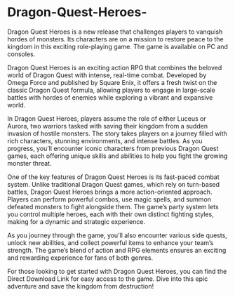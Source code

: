 # Dragon-Quest-Heroes-
Dragon Quest Heroes is a new release that challenges players to vanquish hordes of monsters. Its characters are on a mission to restore peace to the kingdom in this exciting role-playing game. The game is available on PC and consoles.

Dragon Quest Heroes is an exciting action RPG that combines the beloved world of Dragon Quest with intense, real-time combat. Developed by Omega Force and published by Square Enix, it offers a fresh twist on the classic Dragon Quest formula, allowing players to engage in large-scale battles with hordes of enemies while exploring a vibrant and expansive world.

In Dragon Quest Heroes, players assume the role of either Luceus or Aurora, two warriors tasked with saving their kingdom from a sudden invasion of hostile monsters. The story takes players on a journey filled with rich characters, stunning environments, and intense battles. As you progress, you’ll encounter iconic characters from previous Dragon Quest games, each offering unique skills and abilities to help you fight the growing monster threat.

One of the key features of Dragon Quest Heroes is its fast-paced combat system. Unlike traditional Dragon Quest games, which rely on turn-based battles, Dragon Quest Heroes brings a more action-oriented approach. Players can perform powerful combos, use magic spells, and summon defeated monsters to fight alongside them. The game’s party system lets you control multiple heroes, each with their own distinct fighting styles, making for a dynamic and strategic experience.

As you journey through the game, you’ll also encounter various side quests, unlock new abilities, and collect powerful items to enhance your team’s strength. The game’s blend of action and RPG elements ensures an exciting and rewarding experience for fans of both genres.

For those looking to get started with Dragon Quest Heroes, you can find the Direct Download Link for easy access to the game. Dive into this epic adventure and save the kingdom from destruction!







